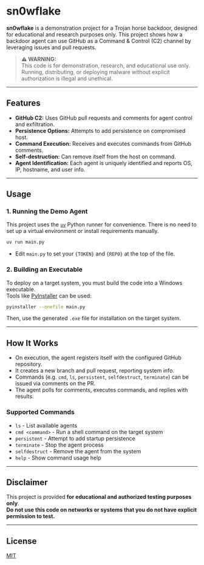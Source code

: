 # sn0wflake

**sn0wflake** is a demonstration project for a Trojan horse backdoor, designed for educational and research purposes only. This project shows how a backdoor agent can use GitHub as a Command & Control (C2) channel by leveraging issues and pull requests.

> **:warning: WARNING:**  
> This code is for demonstration, research, and educational use only.  
> Running, distributing, or deploying malware without explicit authorization is illegal and unethical.

---

## Features

- **GitHub C2:** Uses GitHub pull requests and comments for agent control and exfiltration.
- **Persistence Options:** Attempts to add persistence on compromised host.
- **Command Execution:** Receives and executes commands from GitHub comments.
- **Self-destruction:** Can remove itself from the host on command.
- **Agent Identification:** Each agent is uniquely identified and reports OS, IP, hostname, and user info.

---

## Usage

### 1. Running the Demo Agent

This project uses the [`uv`](https://github.com/astral-sh/uv) Python runner for convenience. There is no need to set up a virtual environment or install requirements manually.

```sh
uv run main.py
```

- Edit `main.py` to set your `{TOKEN}` and `{REPO}` at the top of the file.

### 2. Building an Executable

To deploy on a target system, you must build the code into a Windows executable.  
Tools like [PyInstaller](https://pyinstaller.org/) can be used:

```sh
pyinstaller --onefile main.py
```

Then, use the generated `.exe` file for installation on the target system.

---

## How It Works

- On execution, the agent registers itself with the configured GitHub repository.
- It creates a new branch and pull request, reporting system info.
- Commands (e.g. `cmd`, `ls`, `persistent`, `selfdestruct`, `terminate`) can be issued via comments on the PR.
- The agent polls for comments, executes commands, and replies with results.

### Supported Commands

- `ls` - List available agents
- `cmd <command>` - Run a shell command on the target system
- `persistent` - Attempt to add startup persistence
- `terminate` - Stop the agent process
- `selfdestruct` - Remove the agent from the system
- `help` - Show command usage help

---

## Disclaimer

This project is provided **for educational and authorized testing purposes only**.  
**Do not use this code on networks or systems that you do not have explicit permission to test.**

---

## License

[MIT](LICENSE)